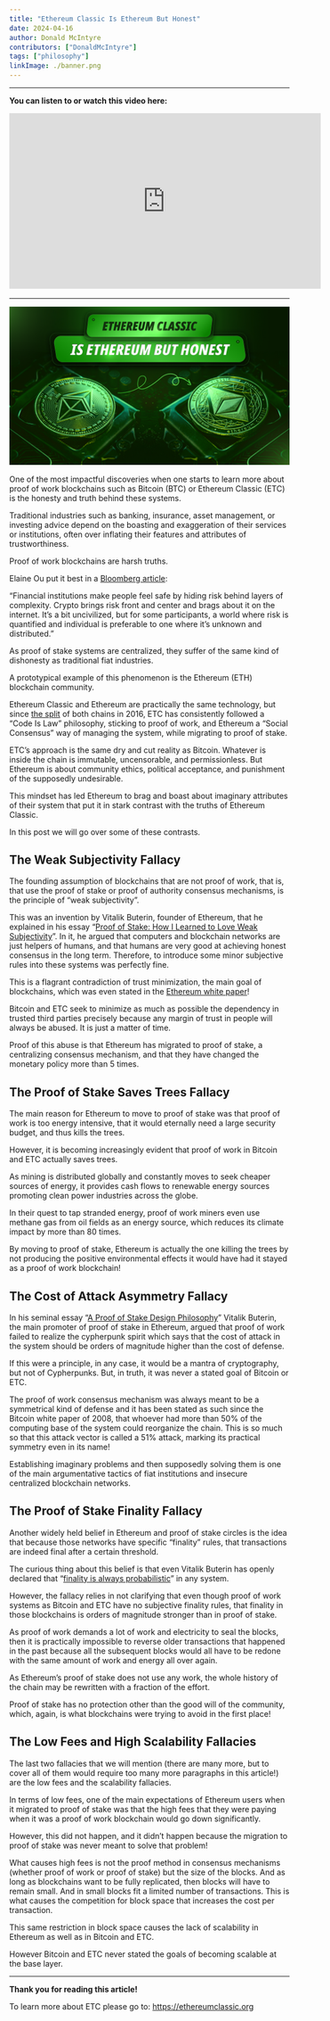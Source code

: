 ```yaml
---
title: "Ethereum Classic Is Ethereum But Honest"
date: 2024-04-16
author: Donald McIntyre
contributors: ["DonaldMcIntyre"]
tags: ["philosophy"]
linkImage: ./banner.png
---
```


---
**You can listen to or watch this video here:**

<iframe width="560" height="315" src="https://www.youtube.com/embed/mIqv55ADqfs" title="YouTube video player" frameborder="0" allow="accelerometer; autoplay; clipboard-write; encrypted-media; gyroscope; picture-in-picture; web-share" allowfullscreen></iframe>

---

![](./banner.png)

One of the most impactful discoveries when one starts to learn more about proof of work blockchains such as Bitcoin (BTC) or Ethereum Classic (ETC) is the honesty and truth behind these systems.

Traditional industries such as banking, insurance, asset management, or investing advice depend on the boasting and exaggeration of their services or institutions, often over inflating their features and attributes of trustworthiness.

Proof of work blockchains are harsh truths. 

Elaine Ou put it best in a [Bloomberg article](https://www.bloomberg.com/view/articles/2019-01-16/bitcoin-and-other-cryptocurrencies-are-open-about-being-at-risk):

“Financial institutions make people feel safe by hiding risk behind layers of complexity. Crypto brings risk front and center and brags about it on the internet. It’s a bit uncivilized, but for some participants, a world where risk is quantified and individual is preferable to one where it’s unknown and distributed.”

As proof of stake systems are centralized, they suffer of the same kind of dishonesty as traditional fiat industries.

A prototypical example of this phenomenon is the Ethereum (ETH) blockchain community.

Ethereum Classic and Ethereum are practically the same technology, but since [the split](https://ethereumclassic.org/blog/2023-01-26-ethereum-classic-course-6-ethereum-classic-is-the-original-chain) of both chains in 2016, ETC has consistently followed a “Code Is Law” philosophy, sticking to proof of work, and Ethereum a “Social Consensus” way of managing the system, while migrating to proof of stake.

ETC’s approach is the same dry and cut reality as Bitcoin. Whatever is inside the chain is immutable, uncensorable, and permissionless. But Ethereum is about community ethics, political acceptance, and punishment of the supposedly undesirable.

This mindset has led Ethereum to brag and boast about imaginary attributes of their system that put it in stark contrast with the truths of Ethereum Classic.

In this post we will go over some of these contrasts.

## The Weak Subjectivity Fallacy

The founding assumption of blockchains that are not proof of work, that is, that use the proof of stake or proof of authority consensus mechanisms, is the principle of “weak subjectivity”.

This was an invention by Vitalik Buterin, founder of Ethereum, that he explained in his essay “[Proof of Stake: How I Learned to Love Weak Subjectivity](https://blog.ethereum.org/2014/11/25/proof-stake-learned-love-weak-subjectivity)”. In it, he argued that computers and blockchain networks are just helpers of humans, and that humans are very good at achieving honest consensus in the long term. Therefore, to introduce some minor subjective rules into these systems was perfectly fine.

This is a flagrant contradiction of trust minimization, the main goal of blockchains, which was even stated in the [Ethereum white paper](https://etherplan.com/ethereum-white-paper.pdf)!

Bitcoin and ETC seek to minimize as much as possible the dependency in trusted third parties precisely because any margin of trust in people will always be abused. It is just a matter of time.

Proof of this abuse is that Ethereum has migrated to proof of stake, a centralizing consensus mechanism, and that they have changed the monetary policy more than 5 times.

## The Proof of Stake Saves Trees Fallacy

The main reason for Ethereum to move to proof of stake was that proof of work is too energy intensive, that it would eternally need a large security budget, and thus kills the trees.

However, it is becoming increasingly evident that proof of work in Bitcoin and ETC actually saves trees.

As mining is distributed globally and constantly moves to seek cheaper sources of energy, it provides cash flows to renewable energy sources promoting clean power industries across the globe. 

In their quest to tap stranded energy, proof of work miners even use methane gas from oil fields as an energy source, which reduces its climate impact by more than 80 times.

By moving to proof of stake, Ethereum is actually the one killing the trees by not producing the positive environmental effects it would have had it stayed as a proof of work blockchain!

## The Cost of Attack Asymmetry Fallacy

In his seminal essay “[A Proof of Stake Design Philosophy](https://medium.com/@VitalikButerin/a-proof-of-stake-design-philosophy-506585978d51)” Vitalik Buterin, the main promoter of proof of stake in Ethereum, argued that proof of work failed to realize the cypherpunk spirit which says that the cost of attack in the system should be orders of magnitude higher than the cost of defense.

If this were a principle, in any case, it would be a mantra of cryptography, but not of Cypherpunks. But, in truth, it was never a stated goal of Bitcoin or ETC. 

The proof of work consensus mechanism was always meant to be a symmetrical kind of defense and it has been stated as such since the Bitcoin white paper of 2008, that whoever had more than 50% of the computing base of the system could reorganize the chain. This is so much so that this attack vector is called a 51% attack, marking its practical symmetry even in its name!

Establishing imaginary problems and then supposedly solving them is one of the main argumentative tactics of fiat institutions and insecure centralized blockchain networks.

## The Proof of Stake Finality Fallacy

Another widely held belief in Ethereum and proof of stake circles is the idea that because those networks have specific “finality” rules, that transactions are indeed final after a certain threshold.

The curious thing about this belief is that even Vitalik Buterin has openly declared that “[finality is always probabilistic](https://blog.ethereum.org/2016/05/09/on-settlement-finality)” in any system.

However, the fallacy relies in not clarifying that even though proof of work systems as Bitcoin and ETC have no subjective finality rules, that finality in those blockchains is orders of magnitude stronger than in proof of stake.

As proof of work demands a lot of work and electricity to seal the blocks, then it is practically impossible to reverse older transactions that happened in the past because all the subsequent blocks would all have to be redone with the same amount of work and energy all over again.

As Ethereum’s proof of stake does not use any work, the whole history of the chain may be rewritten with a fraction of the effort.

Proof of stake has no protection other than the good will of the community, which, again, is what blockchains were trying to avoid in the first place!

## The Low Fees and High Scalability Fallacies

The last two fallacies that we will mention (there are many more, but to cover all of them would require too many more paragraphs in this article!) are the low fees and the scalability fallacies.

In terms of low fees, one of the main expectations of Ethereum users when it migrated to proof of stake was that the high fees that they were paying when it was a proof of work blockchain would go down significantly. 

However, this did not happen, and it didn’t happen because the migration to proof of stake was never meant to solve that problem!

What causes high fees is not the proof method in consensus mechanisms (whether proof of work or proof of stake) but the size of the blocks. And as long as blockchains want to be fully replicated, then blocks will have to remain small. And in small blocks fit a limited number of transactions. This is what causes the competition for block space that increases the cost per transaction.

This same restriction in block space causes the lack of scalability in Ethereum as well as in Bitcoin and ETC.

However Bitcoin and ETC never stated the goals of becoming scalable at the base layer.

---

**Thank you for reading this article!**

To learn more about ETC please go to: https://ethereumclassic.org
